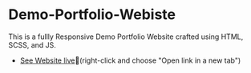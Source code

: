 # Demo-Portfolio-Webiste
This is a fullly Responsive Demo Portfolio Website crafted using HTML, SCSS, and JS.

- [See Website live](demo-portfolio-website-arunnegi07.netlify.app)🚀(right-click and choose "Open link in a new tab")


